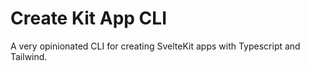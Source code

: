 # Create Kit App CLI

A very opinionated CLI for creating SvelteKit apps with Typescript and Tailwind.
